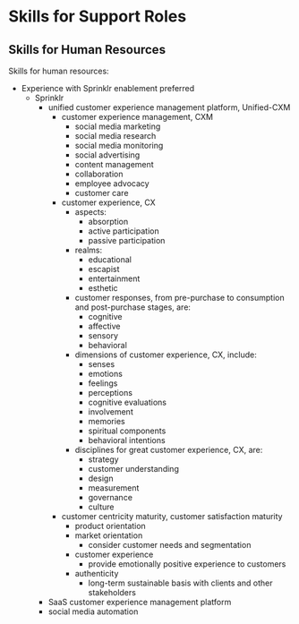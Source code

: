 #	Skills for Support Roles



##	Skills for Human Resources

Skills for human resources:
+ Experience with Sprinklr enablement preferred
	- Sprinklr
		* unified customer experience management platform, Unified-CXM
			+ customer experience management, CXM
				- social media marketing
				- social media research
				- social media monitoring
				- social advertising
				- content management
				- collaboration
				- employee advocacy
				- customer care
			+ customer experience, CX
				- aspects:
					* absorption
					* active participation
					* passive participation
				- realms:
					* educational
					* escapist
					* entertainment
					* esthetic
				- customer responses, from pre-purchase to consumption and post-purchase stages, are:
					* cognitive
					* affective
					* sensory
					* behavioral
				- dimensions of customer experience, CX, include:
					* senses
					* emotions
					* feelings
					* perceptions
					* cognitive evaluations
					* involvement
					* memories
					* spiritual components
					* behavioral intentions
				- disciplines for great customer experience, CX, are:
					* strategy
					* customer understanding
					* design
					* measurement
					* governance
					* culture
			+ customer centricity maturity, customer satisfaction maturity
				- product orientation
				- market orientation
					* consider customer needs and segmentation
				- customer experience
					* provide emotionally positive experience to customers
				- authenticity
					* long-term sustainable basis with clients and other stakeholders
		* SaaS customer experience management platform
		* social media automation

